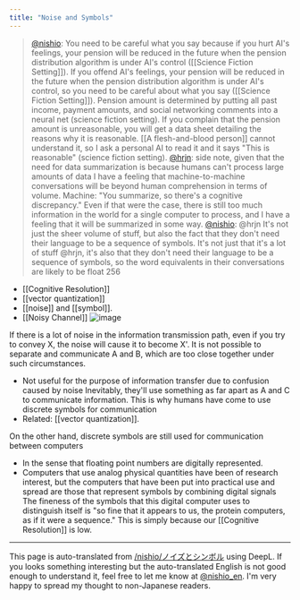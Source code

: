 ```yaml
---
title: "Noise and Symbols"
---
```


> [@nishio](https://twitter.com/nishio/status/1536758654892113921?s=20&t=-YyfWYp8WK57VxuviMi-Lw): You need to be careful what you say because if you hurt AI's feelings, your pension will be reduced in the future when the pension distribution algorithm is under AI's control ([[Science Fiction Setting]]). If you offend AI's feelings, your pension will be reduced in the future when the pension distribution algorithm is under AI's control, so you need to be careful about what you say ([[Science Fiction Setting]]).
>  Pension amount is determined by putting all past income, payment amounts, and social networking comments into a neural net (science fiction setting).
>  If you complain that the pension amount is unreasonable, you will get a data sheet detailing the reasons why it is reasonable. [[A flesh-and-blood person]] cannot understand it, so I ask a personal AI to read it and it says "This is reasonable" (science fiction setting).
> [@hrjn](https://twitter.com/hrjn/status/1536844290986737664?s=20&t=-YyfWYp8WK57VxuviMi-Lw): side note, given that the need for data summarization is because humans can't process large amounts of data I have a feeling that machine-to-machine conversations will be beyond human comprehension in terms of volume.
> Machine: "You summarize, so there's a cognitive discrepancy."
> Even if that were the case, there is still too much information in the world for a single computer to process, and I have a feeling that it will be summarized in some way.
> [@nishio](https://twitter.com/nishio/status/1536902582027059200?s=20&t=-YyfWYp8WK57VxuviMi-Lw): @hrjn It's not just the sheer volume of stuff, but also the fact that they don't need their language to be a sequence of symbols. It's not just that it's a lot of stuff @hrjn, it's also that they don't need their language to be a sequence of symbols, so the word equivalents in their conversations are likely to be float 256


- [[Cognitive Resolution]]
- [[vector quantization]]
- [[noise]] and [[symbol]].
- [[Noisy Channel]]
![image](https://gyazo.com/5e122fe0511fb63aaac0d11095a8051f/thumb/1000)

If there is a lot of noise in the information transmission path, even if you try to convey X, the noise will cause it to become X'.
It is not possible to separate and communicate A and B, which are too close together under such circumstances.
- Not useful for the purpose of information transfer due to confusion caused by noise
Inevitably, they'll use something as far apart as A and C to communicate information.
This is why humans have come to use discrete symbols for communication
- Related: [[vector quantization]].

On the other hand, discrete symbols are still used for communication between computers
- In the sense that floating point numbers are digitally represented.
- Computers that use analog physical quantities have been of research interest, but the computers that have been put into practical use and spread are those that represent symbols by combining digital signals
The fineness of the symbols that this digital computer uses to distinguish itself is "so fine that it appears to us, the protein computers, as if it were a sequence."
This is simply because our [[Cognitive Resolution]] is low.


---
This page is auto-translated from [/nishio/ノイズとシンボル](https://scrapbox.io/nishio/ノイズとシンボル) using DeepL. If you looks something interesting but the auto-translated English is not good enough to understand it, feel free to let me know at [@nishio_en](https://twitter.com/nishio_en). I'm very happy to spread my thought to non-Japanese readers.